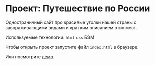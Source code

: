 # Проект: Путешествие по России

Одностраничный сайт про красивые уголки нашей страны
с завораживающими видами и кратким описанием этих мест.

Используемые технологии: `html` `css` БЭМ

Чтобы открыть проект запустите файл `index.html` в браузере.

Или посмотрите [демо](https://dashakvylina.github.io/russian-travel/).

